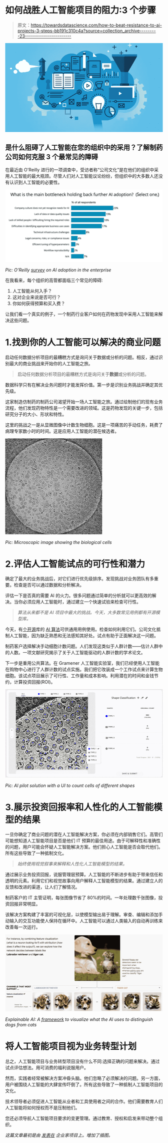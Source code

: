 # 如何战胜人工智能项目的阻力:3 个步骤

> 原文：<https://towardsdatascience.com/how-to-beat-resistance-to-ai-projects-3-steps-bb191c310c4a?source=collection_archive---------23----------------------->

![](img/f1e2b5881fcdef76762749944bd78471.png)

## 是什么阻碍了人工智能在您的组织中的采用？了解制药公司如何克服 3 个最常见的障碍

在最近由 O'Reilly 进行的一项调查中，受访者称“公司文化”是在他们的组织中采用人工智能的最大瓶颈。尽管人们对人工智能议论纷纷，但组织中的大多数人还没有认识到人工智能的必要性。

![](img/e3421770bc5483fae7b8f5bfd195e725.png)

*Pic: O’Reilly* [*survey*](https://www.oreilly.com/data/free/ai-adoption-in-the-enterprise.csp) *on AI adoption in the enterprise*

在我看来，每个组织的高管都面临三个常见的障碍:

1.  人工智能从何入手？
2.  这对企业来说是否可行？
3.  你如何获得预算和买入费？

让我们看一个真实的例子，一个制药行业客户如何在药物发现中采用人工智能来解决这些问题。

# 1.找到你的人工智能可以解决的商业问题

启动任何数据分析项目的最糟糕方式是询问关于数据或分析的问题。相反，通过识别最大的商业挑战来开始你的人工智能之旅。

> 启动任何数据分析项目的最糟糕方式是询问关于**数据**或分析的问题。

数据科学只有在解决业务问题时才能发挥价值。第一步是识别业务挑战并确定其优先级。

这家制造仿制药的制药公司渴望开始一场人工智能之旅。通过绘制他们的现有业务流程，他们发现药物特性是一个需要改进的领域。这是药物发现的关键一步，包括研究分子的大小、形状和特性。

这里的挑战之一是从显微图像中计数生物细胞。这是一项痛苦的手动任务，耗费了病理专家数小时的时间。这是应用人工智能的潜在候选者。

![](img/f1dbb7ef553a2d9f14d8e215e9cce771.png)

*Pic: Microscopic image showing the biological cells*

# 2.评估人工智能试点的可行性和潜力

确定了最大的业务挑战后，对它们进行优先级排序。发现挑战对业务团队有多重要。检查是否可以通过数据和分析解决。

评估一下是否真的需要 AI 的火力。很多问题通过简单的分析就可以更高效的解决。当你必须应用人工智能时，通过建立一个快速试验来检查可行性。

> *算法从来都不是 AI 项目中最大的挑战。今天，大多数常见用例都有开源模型库。*

今天，有[个开源](https://github.com/torch/torch7/wiki/Cheatsheet#images)库的 [AI 算法](https://www.tensorflow.org/resources/models-datasets)可供通用用例使用。检查如何利用它们。公司文化抵制人工智能，因为缺乏熟悉和无法感知其好处。试点有助于正面解决这一问题。

制药客户选择解决手动细胞计数问题。人们发现这类似于人群计数——估计人群中的人数。一项文献研究揭示了关于人工智能驱动的人群计数的学术论文。

下一步是重用公共算法。在 Gramener 人工智能实验室，我们已经使用人工智能在购物中心进行了人群计数的试点实施。我们把它改装成一个工作试点来计算生物细胞。该试点项目展示了可行性、工作量和成本影响。利用潜在的时间和金钱节约，计算投资回报(ROI)。

![](img/ca8f1582cb026c145742bcd09463fb95.png)

*Pic: AI pilot solution with a UI to count cells of different shapes*

# 3.展示投资回报率和人性化的人工智能模型的结果

一旦你确定了商业问题的潜在人工智能解决方案，你必须在内部销售它们。高管们可能想知道人工智能项目是否是他们 IT 预算的最佳用途。由于可解释性和准确性的问题，用户可能会怀疑人工智能解决方案。他们担心人工智能是否会取代他们。所有这些导致了一种抵制文化。

> *始终使用视觉叙事来解释和人性化人工智能模型的结果。*

通过展示业务投资回报，说服管理层预算。人工智能的不断进步有助于带来信任和透明的元素。利用它们和视觉故事向用户解释人工智能模型的结果。通过建立人的反馈和改进的渠道，让人们了解情况。

制药客户的 IT 主管证明，每张图像节省了 80%的时间。一年处理数千张图像，投资回报非常明显。

该解决方案构建了丰富的可视化层，以使模型输出易于理解。审查、编辑和添加手动输入的交互功能使人保持在循环中。人工智能可以通过人类输入的自动再训练来改善每一次运行。

![](img/9eecb997d7472bdfdcf7f1f091f566a0.png)

*Explainable AI: A* [*framework*](https://distill.pub/2018/building-blocks/) *to visualize what the AI uses to distinguish dogs from cats*

# 将人工智能项目视为业务转型计划

总之，人工智能项目与业务转型项目没有什么不同:选择正确的问题来解决。通过试点评估想法。用可消费的福利说服用户。

然而，实践者经常被解决方案冲昏头脑。他们忽略了必须解决的问题。另一方面，用户被围绕人工智能的大肆宣传吓倒了。所有这些导致了一种抵制人工智能项目的文化。

技术领导者必须促进人工智能从业者和工具使用者之间的合作。他们需要教育人们人工智能将如何授权而不是压制他们。

您还必须导航人工智能项目要求的变更管理。通过教育、授权和启发来带动整个组织。

*这篇文章最初是由* [*发表在*](https://enterprisersproject.com/article/2019/7/artificial-intelligence-ai-how-to-beat-resistance) *企业家项目上。增加了插图。*